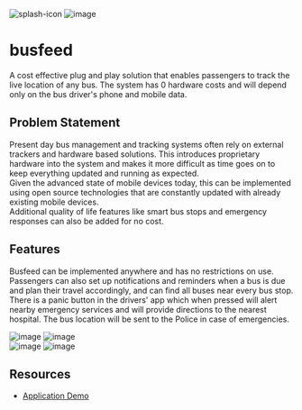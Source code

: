 
![splash-icon](https://user-images.githubusercontent.com/67522615/139585519-15c41af2-148c-4569-8e86-6609560782c0.png)
![image](https://user-images.githubusercontent.com/67522615/139586004-75ae0b83-dfe9-41ad-b51c-82c57bb820f6.png)

# busfeed

A cost effective plug and play solution that enables passengers to track the live location of any bus. The system has 0 hardware costs and will depend only on the bus driver's phone and mobile data. 

## Problem Statement

Present day bus management and tracking systems often rely on external trackers and hardware based solutions. This introduces proprietary hardware into the system and makes it more difficult as time goes on to keep everything updated and running as expected.<br>
Given the advanced state of mobile devices today, this can be implemented using open source technologies that are constantly updated with already existing mobile devices. <br>
Additional quality of life features like smart bus stops and emergency responses can also be added for no cost.

## Features

Busfeed can be implemented anywhere and has no restrictions on use. 
Passengers can also set up notifications and reminders when a bus is due and plan their travel accordingly, and can find all buses near every bus stop. 
There is a panic button in the drivers' app which when pressed will alert nearby emergency services and will provide directions to the nearest hospital. 
The bus location will be sent to the Police in case of emergencies.

![image](https://user-images.githubusercontent.com/67522615/139586250-7c85eefa-fdb7-4a03-9f15-06092a0d9d43.png)
![image](https://user-images.githubusercontent.com/67522615/139586177-73f8cee4-2819-4e58-8f7d-7ca086b9a8f3.png)<br>
![image](https://user-images.githubusercontent.com/67522615/139586639-d8805a14-8bc7-47b3-9ec2-b1c985c736ad.png)
![image](https://user-images.githubusercontent.com/67522615/139586192-be6e61be-d014-42f4-a6ae-7abb91203f8a.png)

## Resources

- [Application Demo](https://drive.google.com/drive/folders/1wcrrVIn54tZR-sP9tTzfLvJgqBa_otpc?usp=sharing)

